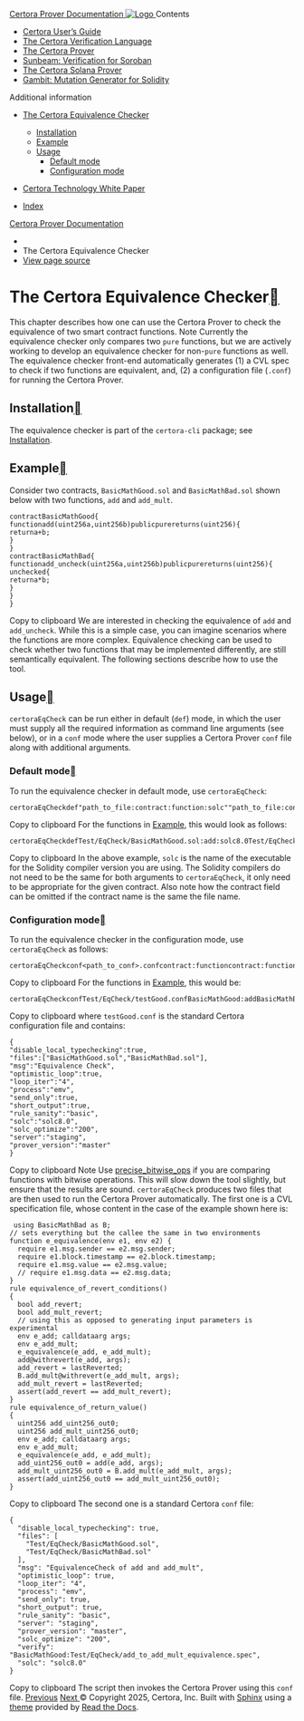 [ Certora Prover Documentation ![Logo](https://docs.certora.com/en/latest/_static/Certora_Logo_Black.svg) ](https://docs.certora.com/en/latest/index.html)
Contents
  * [Certora User’s Guide](https://docs.certora.com/en/latest/docs/user-guide/index.html)
  * [The Certora Verification Language](https://docs.certora.com/en/latest/docs/cvl/index.html)
  * [The Certora Prover](https://docs.certora.com/en/latest/docs/prover/index.html)
  * [Sunbeam: Verification for Soroban](https://docs.certora.com/en/latest/docs/sunbeam/index.html)
  * [The Certora Solana Prover](https://docs.certora.com/en/latest/docs/solana/index.html)
  * [Gambit: Mutation Generator for Solidity](https://docs.certora.com/en/latest/docs/gambit/index.html)


Additional information
  * [The Certora Equivalence Checker](https://docs.certora.com/en/latest/docs/equiv-check/index.html)
    * [Installation](https://docs.certora.com/en/latest/docs/equiv-check/index.html#installation)
    * [Example](https://docs.certora.com/en/latest/docs/equiv-check/index.html#example)
    * [Usage](https://docs.certora.com/en/latest/docs/equiv-check/index.html#usage)
      * [Default mode](https://docs.certora.com/en/latest/docs/equiv-check/index.html#default-mode)
      * [Configuration mode](https://docs.certora.com/en/latest/docs/equiv-check/index.html#configuration-mode)
  * [Certora Technology White Paper](https://docs.certora.com/en/latest/docs/whitepaper/index.html)


  * [Index](https://docs.certora.com/en/latest/genindex.html)


[Certora Prover Documentation](https://docs.certora.com/en/latest/index.html)
  * [](https://docs.certora.com/en/latest/index.html)
  * The Certora Equivalence Checker
  * [ View page source](https://docs.certora.com/en/latest/_sources/docs/equiv-check/index.md.txt)


# The Certora Equivalence Checker[](https://docs.certora.com/en/latest/docs/equiv-check/index.html#the-certora-equivalence-checker "Link to this heading")
This chapter describes how one can use the Certora Prover to check the equivalence of two smart contract functions.
Note
Currently the equivalence checker only compares two `pure` functions, but we are actively working to develop an equivalence checker for non-`pure` functions as well.
The equivalence checker front-end automatically generates (1) a CVL spec to check if two functions are equivalent, and, (2) a configuration file (`.conf`) for running the Certora Prover.
## Installation[](https://docs.certora.com/en/latest/docs/equiv-check/index.html#installation "Link to this heading")
The equivalence checker is part of the `certora-cli` package; see [Installation](https://docs.certora.com/en/latest/docs/user-guide/install.html#installation).
## Example[](https://docs.certora.com/en/latest/docs/equiv-check/index.html#example "Link to this heading")
Consider two contracts, `BasicMathGood.sol` and `BasicMathBad.sol` shown below with two functions, `add` and `add_mult`.
```
contractBasicMathGood{
functionadd(uint256a,uint256b)publicpurereturns(uint256){
returna+b;
}
}
contractBasicMathBad{
functionadd_uncheck(uint256a,uint256b)publicpurereturns(uint256){
unchecked{
returna*b;
}
}
}

```
Copy to clipboard
We are interested in checking the equivalence of `add` and `add_uncheck`. While this is a simple case, you can imagine scenarios where the functions are more complex. Equivalence checking can be used to check whether two functions that may be implemented differently, are still semantically equivalent. The following sections describe how to use the tool.
## Usage[](https://docs.certora.com/en/latest/docs/equiv-check/index.html#usage "Link to this heading")
`certoraEqCheck` can be run either in default (`def`) mode, in which the user must supply all the required information as command line arguments (see below), or in a `conf` mode where the user supplies a Certora Prover `conf` file along with additional arguments.
### Default mode[](https://docs.certora.com/en/latest/docs/equiv-check/index.html#default-mode "Link to this heading")
To run the equivalence checker in default mode, use `certoraEqCheck`:
```
certoraEqCheckdef"path_to_file:contract:function:solc""path_to_file:contract:function:solc"

```
Copy to clipboard
For the functions in [Example](https://docs.certora.com/en/latest/docs/equiv-check/index.html#equivalence-checker-example), this would look as follows:
```
certoraEqCheckdefTest/EqCheck/BasicMathGood.sol:add:solc8.0Test/EqCheck/BasicMathBad.sol:add_pass:solc8.0

```
Copy to clipboard
In the above example, `solc` is the name of the executable for the Solidity compiler version you are using. The Solidity compilers do not need to be the same for both arguments to `certoraEqCheck`, it only need to be appropriate for the given contract. Also note how the contract field can be omitted if the contract name is the same the file name.
### Configuration mode[](https://docs.certora.com/en/latest/docs/equiv-check/index.html#configuration-mode "Link to this heading")
To run the equivalence checker in the configuration mode, use `certoraEqCheck` as follows:
```
certoraEqCheckconf<path_to_conf>.confcontract:functioncontract:function

```
Copy to clipboard
For the functions in [Example](https://docs.certora.com/en/latest/docs/equiv-check/index.html#equivalence-checker-example), this would be:
```
certoraEqCheckconfTest/EqCheck/testGood.confBasicMathGood:addBasicMathBad:add_mult

```
Copy to clipboard
where `testGood.conf` is the standard Certora configuration file and contains:
```
{
"disable_local_typechecking":true,
"files":["BasicMathGood.sol","BasicMathBad.sol"],
"msg":"Equivalence Check",
"optimistic_loop":true,
"loop_iter":"4",
"process":"emv",
"send_only":true,
"short_output":true,
"rule_sanity":"basic",
"solc":"solc8.0",
"solc_optimize":"200",
"server":"staging",
"prover_version":"master"
}

```
Copy to clipboard
Note
Use [precise_bitwise_ops](https://docs.certora.com/en/latest/docs/prover/cli/options.html#precise-bitwise-ops) if you are comparing functions with bitwise operations. This will slow down the tool slightly, but ensure that the results are sound.
`certoraEqCheck` produces two files that are then used to run the Certora Prover automatically. The first one is a CVL specification file, whose content in the case of the example shown here is:
```
 using BasicMathBad as B;
// sets everything but the callee the same in two environments
function e_equivalence(env e1, env e2) {
  require e1.msg.sender == e2.msg.sender;
  require e1.block.timestamp == e2.block.timestamp;
  require e1.msg.value == e2.msg.value;
  // require e1.msg.data == e2.msg.data;
}
rule equivalence_of_revert_conditions()
{
  bool add_revert;
  bool add_mult_revert;
  // using this as opposed to generating input parameters is experimental
  env e_add; calldataarg args;
  env e_add_mult;
  e_equivalence(e_add, e_add_mult);
  add@withrevert(e_add, args);
  add_revert = lastReverted;
  B.add_mult@withrevert(e_add_mult, args);
  add_mult_revert = lastReverted;
  assert(add_revert == add_mult_revert);
}
rule equivalence_of_return_value()
{
  uint256 add_uint256_out0;
  uint256 add_mult_uint256_out0;
  env e_add; calldataarg args;
  env e_add_mult;
  e_equivalence(e_add, e_add_mult);
  add_uint256_out0 = add(e_add, args);
  add_mult_uint256_out0 = B.add_mult(e_add_mult, args);
  assert(add_uint256_out0 == add_mult_uint256_out0);
}

```
Copy to clipboard
The second one is a standard Certora `conf` file:
```
{
  "disable_local_typechecking": true,
  "files": [
    "Test/EqCheck/BasicMathGood.sol",
    "Test/EqCheck/BasicMathBad.sol"
  ],
  "msg": "EquivalenceCheck of add and add_mult",
  "optimistic_loop": true,
  "loop_iter": "4",
  "process": "emv",
  "send_only": true,
  "short_output": true,
  "rule_sanity": "basic",
  "server": "staging",
  "prover_version": "master",
  "solc_optimize": "200",
  "verify": "BasicMathGood:Test/EqCheck/add_to_add_mult_equivalence.spec",
  "solc": "solc8.0"
}

```
Copy to clipboard
The script then invokes the Certora Prover using this `conf` file.
[ Previous](https://docs.certora.com/en/latest/docs/gambit/gambit.html "Gambit: Mutant Generation for Solidity") [Next ](https://docs.certora.com/en/latest/docs/whitepaper/index.html "Certora Technology White Paper")
© Copyright 2025, Certora, Inc.
Built with [Sphinx](https://www.sphinx-doc.org/) using a [theme](https://github.com/readthedocs/sphinx_rtd_theme) provided by [Read the Docs](https://readthedocs.org). 
